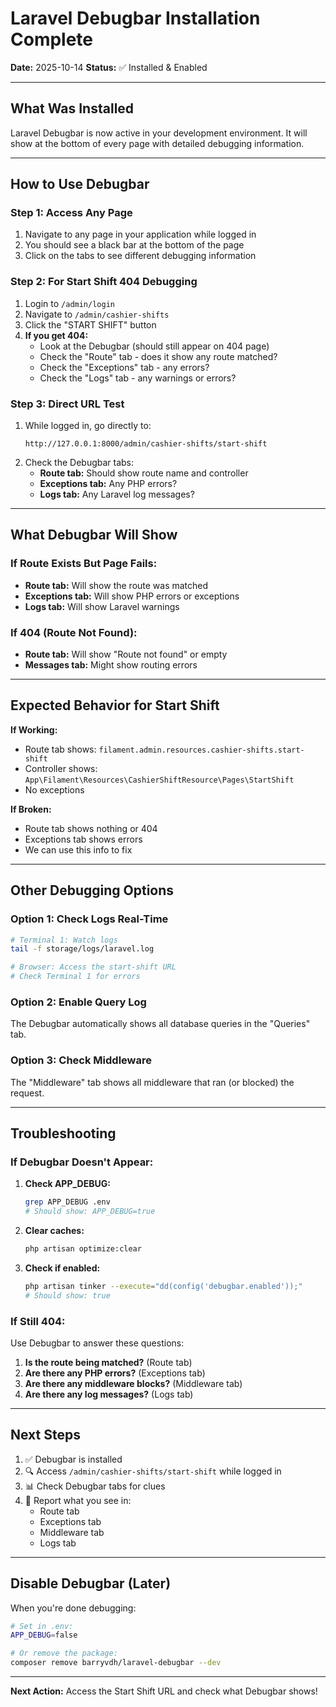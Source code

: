 # Laravel Debugbar Installation Complete

**Date:** 2025-10-14
**Status:** ✅ Installed & Enabled

---

## What Was Installed

Laravel Debugbar is now active in your development environment. It will show at the bottom of every page with detailed debugging information.

---

## How to Use Debugbar

### Step 1: Access Any Page
1. Navigate to any page in your application while logged in
2. You should see a black bar at the bottom of the page
3. Click on the tabs to see different debugging information

### Step 2: For Start Shift 404 Debugging
1. Login to `/admin/login`
2. Navigate to `/admin/cashier-shifts`
3. Click the "START SHIFT" button
4. **If you get 404:**
   - Look at the Debugbar (should still appear on 404 page)
   - Check the "Route" tab - does it show any route matched?
   - Check the "Exceptions" tab - any errors?
   - Check the "Logs" tab - any warnings or errors?

### Step 3: Direct URL Test
1. While logged in, go directly to:
   ```
   http://127.0.0.1:8000/admin/cashier-shifts/start-shift
   ```
2. Check the Debugbar tabs:
   - **Route tab:** Should show route name and controller
   - **Exceptions tab:** Any PHP errors?
   - **Logs tab:** Any Laravel log messages?

---

## What Debugbar Will Show

### If Route Exists But Page Fails:
- **Route tab:** Will show the route was matched
- **Exceptions tab:** Will show PHP errors or exceptions
- **Logs tab:** Will show Laravel warnings

### If 404 (Route Not Found):
- **Route tab:** Will show "Route not found" or empty
- **Messages tab:** Might show routing errors

---

## Expected Behavior for Start Shift

**If Working:**
- Route tab shows: `filament.admin.resources.cashier-shifts.start-shift`
- Controller shows: `App\Filament\Resources\CashierShiftResource\Pages\StartShift`
- No exceptions

**If Broken:**
- Route tab shows nothing or 404
- Exceptions tab shows errors
- We can use this info to fix

---

## Other Debugging Options

### Option 1: Check Logs Real-Time
```bash
# Terminal 1: Watch logs
tail -f storage/logs/laravel.log

# Browser: Access the start-shift URL
# Check Terminal 1 for errors
```

### Option 2: Enable Query Log
The Debugbar automatically shows all database queries in the "Queries" tab.

### Option 3: Check Middleware
The "Middleware" tab shows all middleware that ran (or blocked) the request.

---

## Troubleshooting

### If Debugbar Doesn't Appear:
1. **Check APP_DEBUG:**
   ```bash
   grep APP_DEBUG .env
   # Should show: APP_DEBUG=true
   ```

2. **Clear caches:**
   ```bash
   php artisan optimize:clear
   ```

3. **Check if enabled:**
   ```bash
   php artisan tinker --execute="dd(config('debugbar.enabled'));"
   # Should show: true
   ```

### If Still 404:
Use Debugbar to answer these questions:
1. **Is the route being matched?** (Route tab)
2. **Are there any PHP errors?** (Exceptions tab)
3. **Are there any middleware blocks?** (Middleware tab)
4. **Are there any log messages?** (Logs tab)

---

## Next Steps

1. ✅ Debugbar is installed
2. 🔍 Access `/admin/cashier-shifts/start-shift` while logged in
3. 📊 Check Debugbar tabs for clues
4. 📝 Report what you see in:
   - Route tab
   - Exceptions tab
   - Middleware tab
   - Logs tab

---

## Disable Debugbar (Later)

When you're done debugging:

```bash
# Set in .env:
APP_DEBUG=false

# Or remove the package:
composer remove barryvdh/laravel-debugbar --dev
```

---

**Next Action:** Access the Start Shift URL and check what Debugbar shows!
